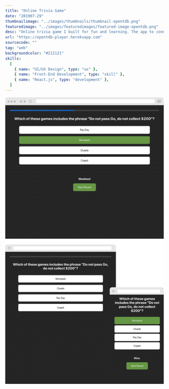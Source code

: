 ```yaml
---
title: "Online Trivia Game"
date: "201907-29"
thumbnailimage: "../images/thumbnails/thumbnail-opentdb.png"
featuredimage: "../images/featuredimages/featured-image-opentdb.png"
desc: "Online trivia game I built for fun and learning. The app to connects to the Open Trivia Database and pull down a session token and categories on initialization. Then, when the user has selected a category and a difficulty, it fetches the questions and stores them in the React context. React-spring provides animated feedback and page transitions. It’s simple and works well overall. I’m happy with how this little side project turned out, and I’m eager to apply what I’ve learned about hooks, context and react-spring to other projects. The source code is available on Github."
url: "https://opentdb-player.herokuapp.com"
sourcecode: ""
tag: "web"
backgroundcolor: "#212121"
skills:
  [
    { name: "UI/UX Design", type: "ux" },
    { name: "Front-End Development", type: "skill" },
    { name: "React.js", type: "development" },
  ]
---
```


![alt text](../images/screenshots/opentdb-question.png "Open Trivia Database Player")
![alt text](../images/responsiveimages/responsive-images-opentdb.png "Open Trivia Database Player")

